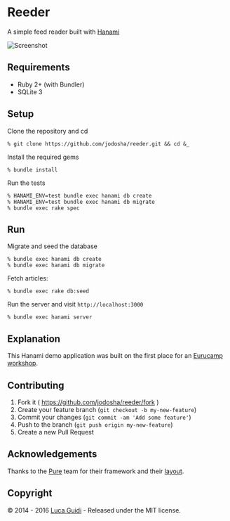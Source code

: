 # Reeder

A simple feed reader built with [Hanami](http://hanamirb.org)

![Screenshot](https://github.com/jodosha/reeder/blob/master/screenshot.png)

## Requirements

  * Ruby 2+ (with Bundler)
  * SQLite 3

## Setup

Clone the repository and cd

```shell
% git clone https://github.com/jodosha/reeder.git && cd &_
```

Install the required gems

```shell
% bundle install
```

Run the tests

```shell
% HANAMI_ENV=test bundle exec hanami db create
% HANAMI_ENV=test bundle exec hanami db migrate
% bundle exec rake spec
```

## Run

Migrate and seed the database

```shell
% bundle exec hanami db create
% bundle exec hanami db migrate
```

Fetch articles:

```shell
% bundle exec rake db:seed
```

Run the server and visit `http://localhost:3000`

```shell
% bundle exec hanami server
```

## Explanation

This Hanami demo application was built on the first place for an [Eurucamp workshop](http://activities.eurucamp.org/activities/12).

## Contributing

1. Fork it ( https://github.com/jodosha/reeder/fork )
2. Create your feature branch (`git checkout -b my-new-feature`)
3. Commit your changes (`git commit -am 'Add some feature'`)
4. Push to the branch (`git push origin my-new-feature`)
5. Create a new Pull Request

## Acknowledgements

Thanks to the [Pure](http://purecss.io) team for their framework and their [layout](http://purecss.io/layouts/blog).

## Copyright

&copy; 2014 - 2016 [Luca Guidi](http://lucaguidi.com) - Released under the MIT license.

